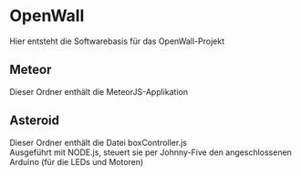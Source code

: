 # OpenWall
Hier entsteht die Softwarebasis für das OpenWall-Projekt

## Meteor
Dieser Ordner enthält die MeteorJS-Applikation

## Asteroid
Dieser Ordner enthält die Datei boxController.js<br>
Ausgeführt mit NODE.js, steuert sie per Johnny-Five den angeschlossenen Arduino (für die LEDs und Motoren)
